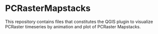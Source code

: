 PCRasterMapstacks
=================

This repository contains files that constitutes the QGIS plugin to visualize PCRaster timeseries by animation and plot of PCRaster Mapstacks.
